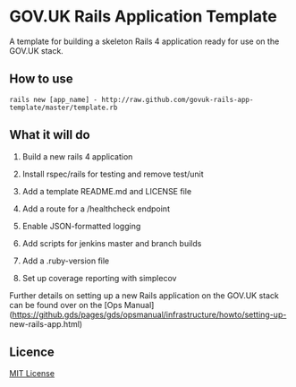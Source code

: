 # GOV.UK Rails Application Template

A template for building a skeleton Rails 4 application ready for use on the
GOV.UK stack.

## How to use

```
rails new [app_name] - http://raw.github.com/govuk-rails-app-template/master/template.rb
```

## What it will do

1. Build a new rails 4 application

1. Install rspec/rails for testing and remove test/unit

2. Add a template README.md and LICENSE file

3. Add a route for a /healthcheck endpoint

4. Enable JSON-formatted logging

5. Add scripts for jenkins master and branch builds

6. Add a .ruby-version file

7. Set up coverage reporting with simplecov


Further details on setting up a new Rails application on the GOV.UK stack can be
found over on the [Ops
Manual](https://github.gds/pages/gds/opsmanual/infrastructure/howto/setting-up-
new-rails-app.html)

## Licence

[MIT License](LICENCE)
